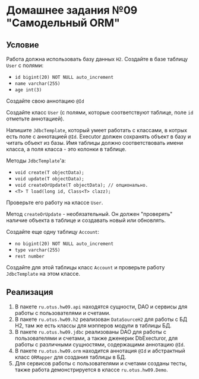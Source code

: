 # Домашнее задания №09 "Самодельный ORM"

## Условие
Работа должна использовать базу данных `H2`.
Создайте в базе таблицу `User` с полями:

* `id bigint(20) NOT NULL auto_increment`
* `name varchar(255)`
* `age int(3)`

Создайте свою аннотацию `@Id`

Создайте класс `User` (с полями, которые соответствуют таблице, поле `id` отметьте аннотацией).

Напишите `JdbcTemplate`, который умеет работать с классами, в котрых есть поле с аннотацией `@Id`.
Executor должен сохранять объект в базу и читать объект из базы.
Имя таблицы должно соответствовать имени класса, а поля класса - это колонки в таблице.

Методы `JdbcTemplate`'а:
* `void create(T objectData);`
* `void update(T objectData);`
* `void createOrUpdate(T objectData); // опционально.`
* `<T> T load(long id, Class<T> clazz);`

Проверьте его работу на классе `User`.

Метод `createOrUpdate` - необязательный.
Он должен "проверять" наличие объекта в таблице и создавать новый или обновлять.

Создайте еще одну таблицу `Account`:
* `no bigint(20) NOT NULL auto_increment`
* `type varchar(255)`
* `rest number`

Создайте для этой таблицы класс `Account` и проверьте работу `JdbcTemplate` на этом классе.

## Реализация
1. В пакете `ru.otus.hw09.api` находятся сущности, DAO и сервисы для работы с пользователями и счетами.
2. В пакете `ru.otus.hw09.h2` реализован `DataSourceH2` для работы с БД H2, там же есть классы
для мэпперов модули в таблицы БД.
3. В пакете `ru.otus.hw09.jdbc` реализованы DAO для работы с пользователями и счетами, а также
дженерик DbExecturor, для работы с различными сущностями, содержащими аннотацию `@Id`.
4. В пакете `ru.otus.hw09.orm` находится аннотация `@Id` и абстрактный класс `ORMapper` для создания
таблицы в БД.
5. Для сервисов работы с пользователями и счетами созданы тесты, также работа демонстрируется в
классе `ru.otus.hw09.Demo`.